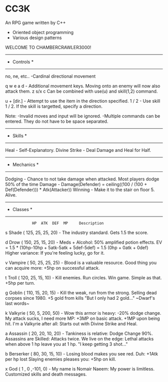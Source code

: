 # CC3K
An RPG game written by C++
- Oriented object programming
- Various design patterns

WELCOME TO CHAMBERCRAWLER3000!
**********************************************************
* Controls *
************
   no, ne, etc.. -Cardinal directional movement

   q  w  e
   a     d       - Additional movement keys. Moving onto an enemy will now also attack them.
   z s/x c          Can be combined with use(u) and skill(1,2) command.

   u + [dir.]    - Attempt to use the item in the direction specified.
   1 / 2         - Use skill 1 / 2. If the skill is targetted, specify a direction.

   Note: -Invalid moves and input will be ignored.
         -Multiple commands can be entered. They do not have to be space separated.

**********************************************************
* Skills *
**********
   Heal          - Self-Explanatory.
   Divine Strike - Deal Damage and Heal for Half.

**********************************************************
* Mechanics *
*************
   Dodging       - Chance to not take damage when attacked. Most players dodge 50% of the time
   Damage        - Damage(Defender) = ceiling((100 / (100 + Def(Defender))) * Atk(Attacker))
   Winning       - Make it to the stair on floor 5. Alive.

**********************************************************
* Classes *
**********
                HP  ATK  DEF  MP     Description
s  Shade     ( 125,  25,  25, 20)  - The industry standard. Gets 1.5 the score.

d  Drow      ( 150,  25,  15, 20)  - Meds + Alcohol: 50% amplified potion effects.
                                    EV = 1.5 * (10hp-10hp + 5atk-5atk + 5def-5def) = 1.5 (0hp + 0atk + 0def)
                                    Higher variance: If you're feeling lucky, go for it.

v  Vampire   (  50,  25,  25, 25)  - Blood is a valuable resource. Good thing you can acquire more: +5hp on successful attack.

t  Troll     ( 120,  25,  15, 10)  - Kill enemies. Run circles. Win game. Simple as that. +5hp per turn.

g  Goblin    ( 110,  15,  20, 15)  - Kill the weak, run from the strong. Selling dead corpses since 1980. +5 gold from kills
                                    "But I only had 2 gold..." ~Dwarf's last words~

k  Valkyrie  (  50,   5, 200, 50)  - Wow this armor is heavy: -20% dodge change. My attack sucks, I need more MP: +3MP on basic attack. +1MP upon being hit.
                                    I'm a Valkyrie after all: Starts out with Divine Strike and Heal.

a  Assassin  (  20,  20,  10, 20)  - Tankiness is relative: Dodge Change 90%. Assassins are Skilled: Attacks twice.
                                    We live on the edge: Lethal attacks when above 1 hp leave you at 1 hp.
                                    "I keep getting 3 shot..."

b  Berserker (  80,  30,  15, 10)  - Losing blood makes you see red. Duh: +1Atk per hp lost
                                    Slaying enemies pleases you: +5hp on kill.

x  God       (  1 ,  0 ,-101,  0)  - My name is Nomair Naeem: My power is limitless.
                                    Customized skills and death messages.

